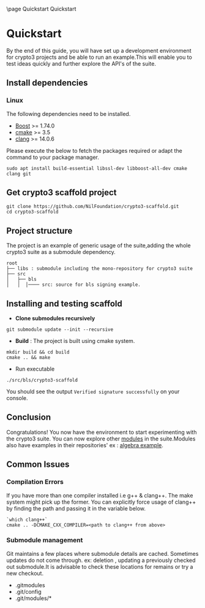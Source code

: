 \page Quickstart Quickstart

Quickstart
========================

By the end of this guide, you will have set up a development environment for crypto3 projects
and be able to run an example.This will enable you to test ideas quickly and further explore the 
API's of the suite.

## Install dependencies

### Linux

The following dependencies need to be installed.

- [Boost](https://www.boost.org/) >= 1.74.0
- [cmake](https://cmake.org/) >= 3.5
- [clang](https://clang.llvm.org/) >= 14.0.6

Please execute the below to fetch the packages required or adapt the command
to your package manager.

```sudo apt install build-essential libssl-dev libboost-all-dev cmake clang git```


## Get crypto3 scaffold project

```
git clone https://github.com/NilFoundation/crypto3-scaffold.git
cd crypto3-scaffold
```

## Project structure

The project is an example of generic usage of the suite,adding the whole crypto3 suite as a submodule 
dependency.

```
root
├── libs : submodule including the mono-repository for crypto3 suite
├── src  
│   ├── bls 
│   │  │──── src: source for bls signing example.

```

## Installing and testing scaffold

- **Clone submodules recursively**
```
git submodule update --init --recursive
```

- **Build** : The project is built using cmake system.

``` 
mkdir build && cd build
cmake .. && make
```

- Run executable
``` 
./src/bls/crypto3-scaffold
```

You should see the output `Verified signature successfully` on your console.

## Conclusion
Congratulations! You now have the environment to start experimenting with the crypto3 suite. You can now explore
other [modules](modules.html) in the suite.Modules also have examples in their repositories' ex : [algebra example](https://github.com/NilFoundation/crypto3-algebra/tree/master/example).


## Common Issues
### Compilation Errors
If you have more than one compiler installed i.e g++ & clang++. The make system might pick up the former. You can explicitly force usage of
clang++ by finding the path and passing it in the variable below.

```
`which clang++`  
cmake .. -DCMAKE_CXX_COMPILER=<path to clang++ from above>
```

### Submodule management
Git maintains a few places where submodule details are cached. Sometimes updates do not come through. ex: deletion , updating
a previously checked out submodule.It is advisable to check these locations for remains or try a new checkout.
- .gitmodules
- .git/config
- .git/modules/*
